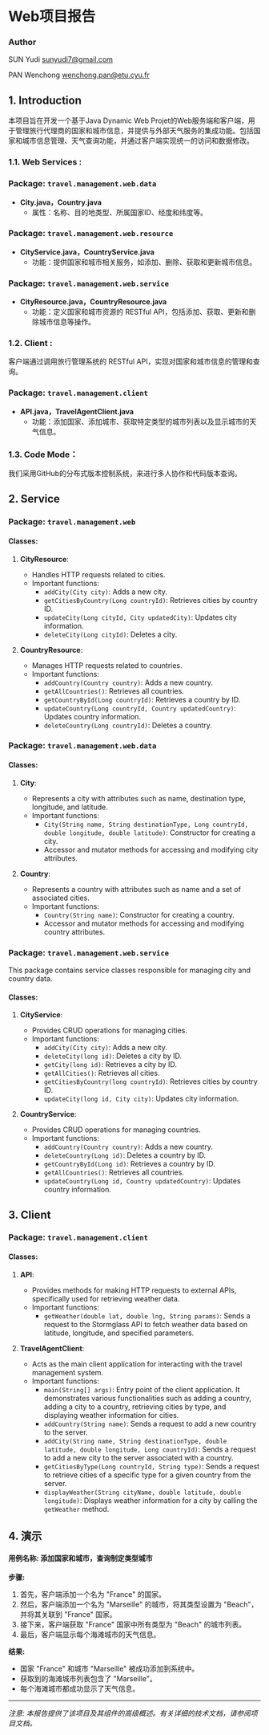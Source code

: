 
# Web项目报告
### Author
SUN Yudi sunyudi7@gmail.com

PAN Wenchong wenchong.pan@etu.cyu.fr

## 1. Introduction

本项目旨在开发一个基于Java Dynamic Web Projet的Web服务端和客户端，用于管理旅行代理商的国家和城市信息，并提供与外部天气服务的集成功能。包括国家和城市信息管理、天气查询功能，并通过客户端实现统一的访问和数据修改。
### 1.1. Web Services :

### Package: `travel.management.web.data`

- **City.java，Country.java**
  - 属性：名称、目的地类型、所属国家ID、经度和纬度等。

### Package: `travel.management.web.resource`

- **CityService.java，CountryService.java**
  - 功能：提供国家和城市相关服务，如添加、删除、获取和更新城市信息。

### Package: `travel.management.web.service`

- **CityResource.java，CountryResource.java**
  - 功能：定义国家和城市资源的 RESTful API，包括添加、获取、更新和删除城市信息等操作。

### 1.2. Client :
客户端通过调用旅行管理系统的 RESTful API，实现对国家和城市信息的管理和查询。
### Package: `travel.management.client`

- **API.java，TravelAgentClient.java**
  - 功能：添加国家、添加城市、获取特定类型的城市列表以及显示城市的天气信息。

### 1.3. Code Mode：
我们采用GitHub的分布式版本控制系统，来进行多人协作和代码版本查询。

## 2. Service

### Package: `travel.management.web`

#### Classes:

1. **CityResource**: 
   - Handles HTTP requests related to cities.
   - Important functions:
     - `addCity(City city)`: Adds a new city.
     - `getCitiesByCountry(Long countryId)`: Retrieves cities by country ID.
     - `updateCity(Long cityId, City updatedCity)`: Updates city information.
     - `deleteCity(Long cityId)`: Deletes a city.

2. **CountryResource**:
   - Manages HTTP requests related to countries.
   - Important functions:
     - `addCountry(Country country)`: Adds a new country.
     - `getAllCountries()`: Retrieves all countries.
     - `getCountryById(Long countryId)`: Retrieves a country by ID.
     - `updateCountry(Long countryId, Country updatedCountry)`: Updates country information.
     - `deleteCountry(Long countryId)`: Deletes a country.

### Package: `travel.management.web.data`

#### Classes:

1. **City**:
   - Represents a city with attributes such as name, destination type, longitude, and latitude.
   - Important functions:
     - `City(String name, String destinationType, Long countryId, double longitude, double latitude)`: Constructor for creating a city.
     - Accessor and mutator methods for accessing and modifying city attributes.

2. **Country**:
   - Represents a country with attributes such as name and a set of associated cities.
   - Important functions:
     - `Country(String name)`: Constructor for creating a country.
     - Accessor and mutator methods for accessing and modifying country attributes.

### Package: `travel.management.web.service`

This package contains service classes responsible for managing city and country data.

#### Classes:

1. **CityService**:
   - Provides CRUD operations for managing cities.
   - Important functions:
     - `addCity(City city)`: Adds a new city.
     - `deleteCity(long id)`: Deletes a city by ID.
     - `getCity(long id)`: Retrieves a city by ID.
     - `getAllCities()`: Retrieves all cities.
     - `getCitiesByCountry(long countryId)`: Retrieves cities by country ID.
     - `updateCity(long id, City city)`: Updates city information.

2. **CountryService**:
   - Provides CRUD operations for managing countries.
   - Important functions:
     - `addCountry(Country country)`: Adds a new country.
     - `deleteCountry(Long id)`: Deletes a country by ID.
     - `getCountryById(Long id)`: Retrieves a country by ID.
     - `getAllCountries()`: Retrieves all countries.
     - `updateCountry(Long id, Country updatedCountry)`: Updates country information.


## 3. Client

### Package: `travel.management.client`

#### Classes:

1. **API**:
   - Provides methods for making HTTP requests to external APIs, specifically used for retrieving weather data.
   - Important functions:
     - `getWeather(double lat, double lng, String params)`: Sends a request to the Stormglass API to fetch weather data based on latitude, longitude, and specified parameters.

2. **TravelAgentClient**:
   - Acts as the main client application for interacting with the travel management system.
   - Important functions:
     - `main(String[] args)`: Entry point of the client application. It demonstrates various functionalities such as adding a country, adding a city to a country, retrieving cities by type, and displaying weather information for cities.
     - `addCountry(String name)`: Sends a request to add a new country to the server.
     - `addCity(String name, String destinationType, double latitude, double longitude, Long countryId)`: Sends a request to add a new city to the server associated with a country.
     - `getCitiesByType(Long countryId, String type)`: Sends a request to retrieve cities of a specific type for a given country from the server.
     - `displayWeather(String cityName, double latitude, double longitude)`: Displays weather information for a city by calling the `getWeather` method.




## 4. 演示

#### 用例名称: 添加国家和城市，查询制定类型城市

**步骤:**
1. 首先，客户端添加一个名为 "France" 的国家。
2. 然后，客户端添加一个名为 "Marseille" 的城市，将其类型设置为 "Beach"，并将其关联到 "France" 国家。
3. 接下来，客户端获取 "France" 国家中所有类型为 "Beach" 的城市列表。
4. 最后，客户端显示每个海滩城市的天气信息。

**结果:**
- 国家 "France" 和城市 "Marseille" 被成功添加到系统中。
- 获取到的海滩城市列表包含了 "Marseille"。
- 每个海滩城市都成功显示了天气信息。


---
*注意: 本报告提供了该项目及其组件的高级概述。有关详细的技术文档，请参阅项目文档。*